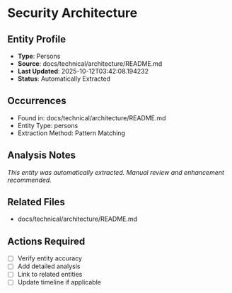# Security Architecture

## Entity Profile
- **Type**: Persons
- **Source**: docs/technical/architecture/README.md
- **Last Updated**: 2025-10-12T03:42:08.194232
- **Status**: Automatically Extracted

## Occurrences
- Found in: docs/technical/architecture/README.md
- Entity Type: persons
- Extraction Method: Pattern Matching

## Analysis Notes
*This entity was automatically extracted. Manual review and enhancement recommended.*

## Related Files
- docs/technical/architecture/README.md

## Actions Required
- [ ] Verify entity accuracy
- [ ] Add detailed analysis
- [ ] Link to related entities
- [ ] Update timeline if applicable
